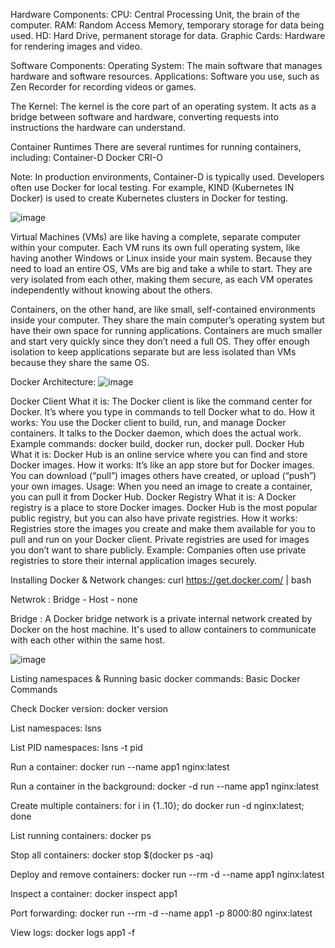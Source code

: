 Hardware Components: CPU: Central Processing Unit, the brain of the computer. RAM: Random Access Memory, temporary storage for data being used. HD: Hard Drive, permanent storage for data. Graphic Cards: Hardware for rendering images and video.

Software Components: Operating System: The main software that manages hardware and software resources. Applications: Software you use, such as Zen Recorder for recording videos or games.

The Kernel: The kernel is the core part of an operating system. It acts as a bridge between software and hardware, converting requests into instructions the hardware can understand.

Container Runtimes There are several runtimes for running containers, including: Container-D Docker CRI-O

Note: In production environments, Container-D is typically used. Developers often use Docker for local testing. For example, KIND (Kubernetes IN Docker) is used to create Kubernetes clusters in Docker for testing.

![image](https://github.com/user-attachments/assets/611d005e-988c-4494-a9ba-82a935e70456)

Virtual Machines (VMs) are like having a complete, separate computer within your computer. Each VM runs its own full operating system, like having another Windows or Linux inside your main system. Because they need to load an entire OS, VMs are big and take a while to start. They are very isolated from each other, making them secure, as each VM operates independently without knowing about the others.

Containers, on the other hand, are like small, self-contained environments inside your computer. They share the main computer’s operating system but have their own space for running applications. Containers are much smaller and start very quickly since they don’t need a full OS. They offer enough isolation to keep applications separate but are less isolated than VMs because they share the same OS.

Docker Architecture:
![image](https://github.com/user-attachments/assets/8e064ff0-3f89-436a-948f-e15d77c86f27) 

Docker Client What it is: The Docker client is like the command center for Docker. It’s where you type in commands to tell Docker what to do. How it works: You use the Docker client to build, run, and manage Docker containers. It talks to the Docker daemon, which does the actual work. Example commands: docker build, docker run, docker pull. Docker Hub What it is: Docker Hub is an online service where you can find and store Docker images. How it works: It’s like an app store but for Docker images. You can download (“pull”) images others have created, or upload (“push”) your own images. Usage: When you need an image to create a container, you can pull it from Docker Hub. Docker Registry What it is: A Docker registry is a place to store Docker images. Docker Hub is the most popular public registry, but you can also have private registries. How it works: Registries store the images you create and make them available for you to pull and run on your Docker client. Private registries are used for images you don’t want to share publicly. Example: Companies often use private registries to store their internal application images securely.

Installing Docker & Network changes:
curl https://get.docker.com/ | bash

Netwrok : Bridge - Host - none

Bridge : A Docker bridge network is a private internal network created by Docker on the host machine. It's used to allow containers to communicate with each other within the same host.

![image](https://github.com/user-attachments/assets/77d32167-d26f-4201-bbe0-5efb9ddf4827) 

Listing namespaces & Running basic docker commands:
Basic Docker Commands

Check Docker version: docker version

List namespaces: lsns

List PID namespaces: lsns -t pid

Run a container: docker run --name app1 nginx:latest

Run a container in the background: docker -d run --name app1 nginx:latest

Create multiple containers: for i in {1..10}; do docker run -d nginx:latest; done

List running containers: docker ps

Stop all containers: docker stop $(docker ps -aq)

Deploy and remove containers: docker run --rm -d --name app1 nginx:latest

Inspect a container: docker inspect app1

Port forwarding: docker run --rm -d --name app1 -p 8000:80 nginx:latest

View logs: docker logs app1 -f
